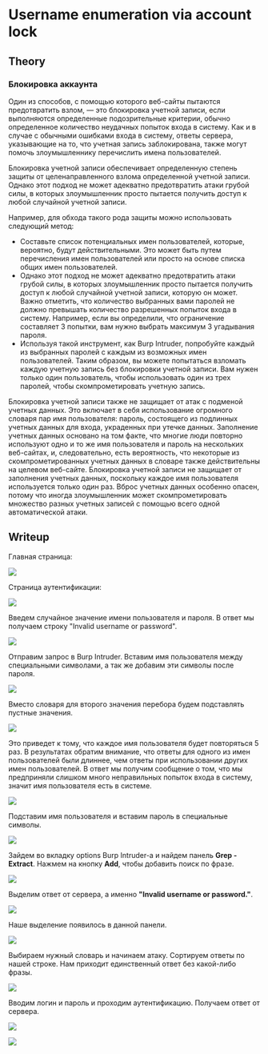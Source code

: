 # Username enumeration via account lock

## Theory

<h3>Блокировка аккаунта</h3>

Один из способов, с помощью которого веб-сайты пытаются предотвратить взлом, — это блокировка учетной записи, если выполняются определенные подозрительные критерии, обычно определенное количество неудачных попыток входа в систему. Как и в случае с обычными ошибками входа в систему, ответы сервера, указывающие на то, что учетная запись заблокирована, также могут помочь злоумышленнику перечислить имена пользователей.

Блокировка учетной записи обеспечивает определенную степень защиты от целенаправленного взлома определенной учетной записи. Однако этот подход не может адекватно предотвратить атаки грубой силы, в которых злоумышленник просто пытается получить доступ к любой случайной учетной записи.

Например, для обхода такого рода защиты можно использовать следующий метод:

* Составьте список потенциальных имен пользователей, которые, вероятно, будут действительными. Это может быть путем перечисления имен пользователей или просто на основе списка общих имен пользователей.
* Однако этот подход не может адекватно предотвратить атаки грубой силы, в которых злоумышленник просто пытается получить доступ к любой случайной учетной записи, которую он может. Важно отметить, что количество выбранных вами паролей не должно превышать количество разрешенных попыток входа в систему. Например, если вы определили, что ограничение составляет 3 попытки, вам нужно выбрать максимум 3 угадывания пароля.
* Используя такой инструмент, как Burp Intruder, попробуйте каждый из выбранных паролей с каждым из возможных имен пользователей. Таким образом, вы можете попытаться взломать каждую учетную запись без блокировки учетной записи. Вам нужен только один пользователь, чтобы использовать один из трех паролей, чтобы скомпрометировать учетную запись.

Блокировка учетной записи также не защищает от атак с подменой учетных данных. Это включает в себя использование огромного словаря пар имя пользователя: пароль, состоящего из подлинных учетных данных для входа, украденных при утечке данных. Заполнение учетных данных основано на том факте, что многие люди повторно используют одно и то же имя пользователя и пароль на нескольких веб-сайтах, и, следовательно, есть вероятность, что некоторые из скомпрометированных учетных данных в словаре также действительны на целевом веб-сайте. Блокировка учетной записи не защищает от заполнения учетных данных, поскольку каждое имя пользователя используется только один раз. Вброс учетных данных особенно опасен, потому что иногда злоумышленник может скомпрометировать множество разных учетных записей с помощью всего одной автоматической атаки. 

## Writeup

Главная страница:

![](https://github.com/fobblified/Writeups/blob/main/Portswigger/Authetication/Username_enumeration_via_account_lock/assets/1.png)

Страница аутентификации:

![](https://github.com/fobblified/Writeups/blob/main/Portswigger/Authetication/Username_enumeration_via_account_lock/assets/2.png)

Введем случайное значение имени пользователя и пароля. В ответ мы получаем строку "Invalid username or password".

![](https://github.com/fobblified/Writeups/blob/main/Portswigger/Authetication/Username_enumeration_via_account_lock/assets/3.png)

Отправим запрос в Burp Intruder. Вставим имя пользователя между специальными символами, а так же добавим эти символы после пароля.

![](https://github.com/fobblified/Writeups/blob/main/Portswigger/Authetication/Username_enumeration_via_account_lock/assets/4.png)

Вместо словаря для второго значения перебора будем подставлять пустные значения.

![](https://github.com/fobblified/Writeups/blob/main/Portswigger/Authetication/Username_enumeration_via_account_lock/assets/5.png)

Это приведет к тому, что каждое имя пользователя будет повторяться 5 раз. В результатах обратим внимание, что ответы для одного из имен пользователей были длиннее, чем ответы при использовании других имен пользователей. В ответ мы получим сообщение о том, что мы предприняли слишком много неправильных попыток входа в систему, значит имя пользователя есть в системе.

![](https://github.com/fobblified/Writeups/blob/main/Portswigger/Authetication/Username_enumeration_via_account_lock/assets/6.png)

Подставим имя пользователя и вставим пароль в специальные символы.

![](https://github.com/fobblified/Writeups/blob/main/Portswigger/Authetication/Username_enumeration_via_account_lock/assets/7.png)

Зайдем во вкладку options Burp Intruder-а и найдем панель **Grep - Extract**. Нажмем на кнопку **Add**, чтобы добавить поиск по фразе.

![](https://github.com/fobblified/Writeups/blob/main/Portswigger/Authetication/Username_enumeration_via_account_lock/assets/8.png)

Выделим ответ от сервера, а именно **"Invalid username or password."**.

![](https://github.com/fobblified/Writeups/blob/main/Portswigger/Authetication/Username_enumeration_via_account_lock/assets/9.png)

Наше выделение появилось в данной панели.

![](https://github.com/fobblified/Writeups/blob/main/Portswigger/Authetication/Username_enumeration_via_account_lock/assets/10.png)

Выбираем нужный словарь и начинаем атаку. Сортируем ответы по нашей строке. Нам приходит единственный ответ без какой-либо фразы.

![](https://github.com/fobblified/Writeups/blob/main/Portswigger/Authetication/Username_enumeration_via_account_lock/assets/11.png)

Вводим логин и пароль и проходим аутентификацию. Получаем ответ от сервера.

![](https://github.com/fobblified/Writeups/blob/main/Portswigger/Authetication/Username_enumeration_via_account_lock/assets/12.png)

![](https://github.com/fobblified/Writeups/blob/main/Portswigger/Authetication/Username_enumeration_via_account_lock/assets/13.png)
